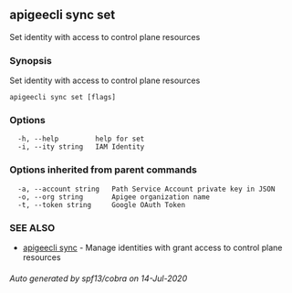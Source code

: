## apigeecli sync set

Set identity with access to control plane resources

### Synopsis

Set identity with access to control plane resources

```
apigeecli sync set [flags]
```

### Options

```
  -h, --help         help for set
  -i, --ity string   IAM Identity
```

### Options inherited from parent commands

```
  -a, --account string   Path Service Account private key in JSON
  -o, --org string       Apigee organization name
  -t, --token string     Google OAuth Token
```

### SEE ALSO

* [apigeecli sync](apigeecli_sync.md)	 - Manage identities with grant access to control plane resources

###### Auto generated by spf13/cobra on 14-Jul-2020
